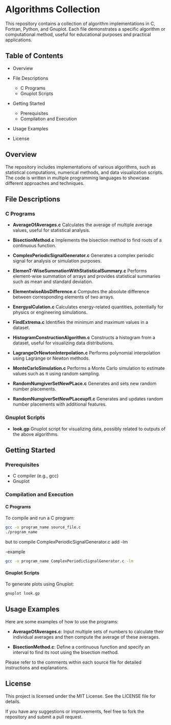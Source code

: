 # Algorithms Collection

This repository contains a collection of algorithm implementations in C, Fortran, Python, and Gnuplot. Each file demonstrates a specific algorithm or computational method, useful for educational purposes and practical applications.

## Table of Contents

* Overview
* File Descriptions

  * C Programs
  * Gnuplot Scripts
* Getting Started

  * Prerequisites
  * Compilation and Execution
* Usage Examples
* License

## Overview

The repository includes implementations of various algorithms, such as statistical computations, numerical methods, and data visualization scripts. The code is written in multiple programming languages to showcase different approaches and techniques.

## File Descriptions

### C Programs

* **AverageOfAverages.c**
  Calculates the average of multiple average values, useful for statistical analysis.

* **BisectionMethod.c**
  Implements the bisection method to find roots of a continuous function.

* **ComplexPeriodicSignalGenerator.c**
  Generates a complex periodic signal for analysis or simulation purposes.

* **ElemenT-WiseSummationWithStatisticalSummary.c**
  Performs element-wise summation of arrays and provides statistical summaries such as mean and standard deviation.

* **ElementwiseAbsDifference.c**
  Computes the absolute difference between corresponding elements of two arrays.

* **EnergyalCulation.c**
  Calculates energy-related quantities, potentially for physics or engineering simulations.

* **FindExtrema.c**
  Identifies the minimum and maximum values in a dataset.

* **HistogramConstructionAlgorithm.c**
  Constructs a histogram from a dataset, useful for visualizing data distributions.

* **LagrangeOrNewtonInterpolation.c**
  Performs polynomial interpolation using Lagrange or Newton methods.

* **MonteCarloSimulation.c**
  Performs a Monte Carlo simulation to estimate values such as π using random sampling.

* **RandomNumgiverSetNewPLace.c**
  Generates and sets new random number placements.

* **RandomNumgiverSetNewPLaceupfl.c**
  Generates and updates random number placements with additional features.

### Gnuplot Scripts

* **look.gp**
  Gnuplot script for visualizing data, possibly related to outputs of the above algorithms.

## Getting Started

### Prerequisites

* C compiler (e.g., gcc)
* Gnuplot

### Compilation and Execution

#### C Programs

To compile and run a C program:

```bash
gcc -o program_name source_file.c
./program_name
```

but to compile ComplexPeriodicSignalGenerator.c
add -lm

-example
```bash
gcc -o program_name ComplexPeriodicSignalGenerator.c -lm
```
#### Gnuplot Scripts

To generate plots using Gnuplot:

```bash
gnuplot look.gp
```

## Usage Examples

Here are some examples of how to use the programs:

* **AverageOfAverages.c**: Input multiple sets of numbers to calculate their individual averages and then compute the average of these averages.

* **BisectionMethod.c**: Define a continuous function and specify an interval to find its root using the bisection method.

Please refer to the comments within each source file for detailed instructions and explanations.

## License

This project is licensed under the MIT License. See the LICENSE file for details.

If you have any suggestions or improvements, feel free to fork the repository and submit a pull request.
